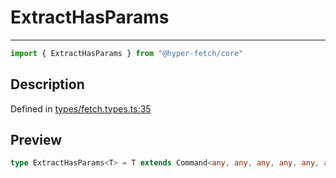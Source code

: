 

# ExtractHasParams

<div class="api-docs__separator" data-reactroot="">

---

</div><div class="api-docs__import" data-reactroot="">

```ts
import { ExtractHasParams } from "@hyper-fetch/core"
```

</div><div class="api-docs__section">

## Description

</div><div class="api-docs__description"><span class="api-docs__do-not-parse">



</span></div><p class="api-docs__definition">

Defined in [types/fetch.types.ts:35](https://github.com/BetterTyped/hyper-fetch/blob/9cf1f580/packages/core/src/types/fetch.types.ts#L35)

</p><div class="api-docs__section">

## Preview

</div><div class="api-docs__preview type single">

```ts
type ExtractHasParams<T> = T extends Command<any, any, any, any, any, any, any, any, infer  P, any> ? P : never;
```

</div>